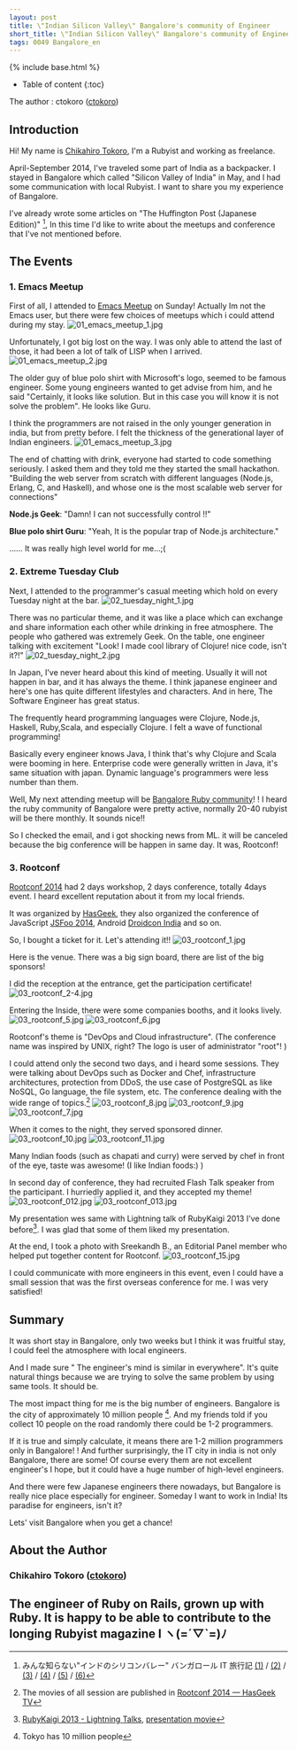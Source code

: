 ```yaml
---
layout: post
title: \"Indian Silicon Valley\" Bangalore's community of Engineer
short_title: \"Indian Silicon Valley\" Bangalore's community of Engineer
tags: 0049 Bangalore_en
---
```

{% include base.html %}


* Table of content
{:toc}


The author : ctokoro ([ctokoro](http://ctokoro.me/))

## Introduction

Hi! My name is [Chikahiro Tokoro](http://ctokoro.me/), I'm a Rubyist and working as freelance.

April-September 2014, I've traveled some part of India as a backpacker. I stayed in Bangalore which called "Silicon Valley of India" in May, and I had some communication with local Rubyist. I want to share you my experience of Bangalore.

I've already wrote some articles on "The Huffington Post (Japanese Edition)" [^1], In this time I'd like to write about the meetups and conference that I've not mentioned before.

## The Events

### 1. Emacs Meetup

First of all, I attended to  [Emacs Meetup](http://www.meetup.com/Bangalore-Emacs-Meetup/events/177115272/) on Sunday! Actually Im not the Emacs user, but there were few choices of meetups which i could attend during my stay.
![01_emacs_meetup_1.jpg]({{base}}{{site.baseurl}}/images/0049-Bangalore_en/01_emacs_meetup_1.jpg)

Unfortunately, I got big lost on the way. I was only able to attend the last of those,  it had been a lot of talk of LISP when I arrived.
![01_emacs_meetup_2.jpg]({{base}}{{site.baseurl}}/images/0049-Bangalore_en/01_emacs_meetup_2.jpg)

The older guy of blue polo shirt with Microsoft's logo, seemed to be famous engineer. Some young engineers wanted to get advise from him, and he said "Certainly, it looks like solution. But in this case you will know it is not solve the problem".  He looks like Guru.

I think the programmers are not raised in the only younger generation in india, but from pretty before. I felt the thickness of the generational layer of Indian engineers.
![01_emacs_meetup_3.jpg]({{base}}{{site.baseurl}}/images/0049-Bangalore_en/01_emacs_meetup_3.jpg)

The end of chatting with drink, everyone had started to code something seriously.  I asked them and they told me they started the small hackathon. "Building the web server from scratch with different languages (Node.js, Erlang, C, and Haskell), and whose one is the most scalable web server for connections"

__Node.js Geek__: "Damn! I can not successfully control !!"

__Blue polo shirt Guru__: "Yeah, It is the popular trap of Node.js architecture."

...... It was really high level world for me...;(

### 2. Extreme Tuesday Club

Next, I attended to the programmer's casual meeting which hold on every Tuesday night at the bar.
![02_tuesday_night_1.jpg]({{base}}{{site.baseurl}}/images/0049-Bangalore_en/02_tuesday_night_1.jpg)

There was no particular theme, and it was like a place which can exchange and share information each other while drinking in free atmosphere. The people who gathered was extremely Geek. On the table, one engineer talking with excitement "Look! I made cool library of Clojure! nice code, isn't it?!"
![02_tuesday_night_2.jpg]({{base}}{{site.baseurl}}/images/0049-Bangalore_en/02_tuesday_night_2.jpg)

In Japan, I've never heard about this kind of meeting. Usually it will not happen in bar, and it has always the theme.
I think japanese engineer and here's one has quite different lifestyles and characters. And in here, The Software Engineer has great status.

The frequently heard programming languages were Clojure, Node.js, Haskell, Ruby,Scala, and especially Clojure. I felt a wave of functional programming!

Basically every engineer knows Java, I think that's why Clojure and Scala were booming in here. Enterprise code were generally written in Java, it's same situation with japan. Dynamic language's programmers were less number than them.

Well, My next attending meetup will be [Bangalore Ruby community](http://www.meetup.com/Bangalore-Ruby-Users-Group/)! ! I heard the ruby community of Bangalore were pretty active, normally 20-40 rubyist will be there monthly. It sounds nice!!

So I checked the email, and i got shocking news from ML. it will be canceled because the big conference will be happen in same day. It was, Rootconf!

### 3. Rootconf

[Rootconf 2014](https://rootconf.in/2014/) had 2 days workshop, 2 days conference, totally 4days event. I heard excellent reputation about it from my local friends.

It was organized by [HasGeek](https://hasgeek.com/), they also organized the conference of JavaScript  [JSFoo 2014](https://jsfoo.in/2014/),  Android [Droidcon India](https://droidcon.in/2014/) and so on.

So, I bought a ticket for it. Let's attending it!!
![03_rootconf_1.jpg]({{base}}{{site.baseurl}}/images/0049-Bangalore_en/03_rootconf_1.jpg)

Here is the venue. There was a big sign board, there are list of the big sponsors!

I did the reception at the entrance, get the participation certificate!
![03_rootconf_2-4.jpg]({{base}}{{site.baseurl}}/images/0049-Bangalore_en/03_rootconf_2-4.jpg)

Entering the Inside, there were some companies booths, and it looks lively.
![03_rootconf_5.jpg]({{base}}{{site.baseurl}}/images/0049-Bangalore_en/03_rootconf_5.jpg)
![03_rootconf_6.jpg]({{base}}{{site.baseurl}}/images/0049-Bangalore_en/03_rootconf_6.jpg)

Rootconf's theme is "DevOps and Cloud infrastructure". (The conference name was inspired by UNIX, right? The logo is user of administrator "root"! )

I could attend only the second two days, and i heard some sessions. They were talking about DevOps such as Docker and Chef, infrastructure architectures, protection from DDoS, the use case of PostgreSQL as like NoSQL, Go language, the file system, etc.
The conference dealing with the wide range of topics.[^2]
![03_rootconf_8.jpg]({{base}}{{site.baseurl}}/images/0049-Bangalore_en/03_rootconf_8.jpg)
![03_rootconf_9.jpg]({{base}}{{site.baseurl}}/images/0049-Bangalore_en/03_rootconf_9.jpg)
![03_rootconf_7.jpg]({{base}}{{site.baseurl}}/images/0049-Bangalore_en/03_rootconf_7.jpg)

When it comes to the night, they served sponsored dinner.
![03_rootconf_10.jpg]({{base}}{{site.baseurl}}/images/0049-Bangalore_en/03_rootconf_10.jpg)
![03_rootconf_11.jpg]({{base}}{{site.baseurl}}/images/0049-Bangalore_en/03_rootconf_11.jpg)

Many Indian foods (such as chapati and curry) were served by chef in front of the eye, taste was awesome! (I like Indian foods:) )

In second day of conference, they had recruited  Flash Talk speaker from the participant. I hurriedly applied it, and they accepted my theme!
![03_rootconf_012.jpg]({{base}}{{site.baseurl}}/images/0049-Bangalore_en/03_rootconf_012.jpg)
![03_rootconf_013.jpg]({{base}}{{site.baseurl}}/images/0049-Bangalore_en/03_rootconf_013.jpg)

My presentation wes same with Lightning talk of RubyKaigi 2013 I've done before[^3]. I was glad that some of them liked my presentation.

At the end, I took a photo with Sreekandh B., an Editorial Panel member who helped put together content for Rootconf.
![03_rootconf_15.jpg]({{base}}{{site.baseurl}}/images/0049-Bangalore_en/03_rootconf_15.jpg)

I could communicate with more engineers in this event, even I could have a small session that was the first overseas conference for me. I was very satisfied!

## Summary

It was short stay in Bangalore, only two weeks but I think it was fruitful stay, I could feel the atmosphere with local engineers.

And I made sure " The engineer's mind is similar in everywhere". It's quite natural things because we are trying to solve the same problem by using same tools. It should be.

The most impact thing for me is the big number of engineers. Bangalore is the city of approximately 10 million people [^4]. And my friends told if you collect 10 people on the road randomly there could be 1-2 programmers.

If it is true and simply calculate, it means there are 1-2 million programmers only in Bangalore! ! And further surprisingly, the IT city in india is not only Bangalore, there are some! Of course every them are not excellent engineer's I hope, but it could have a huge number of high-level engineers.

And there were few Japanese engineers there nowadays, but Bangalore is really nice place especially for engineer. Someday I want to work in India! Its paradise for engineers, isn't it?

Lets' visit Bangalore when you get a chance!

## About the Author

### Chikahiro Tokoro ([ctokoro](http://ctokoro.me/))

The engineer of Ruby on Rails, grown up with Ruby. It is happy to be able to contribute to the longing Rubyist magazine I ヽ(=´▽`=)ﾉ
----

[^1]: みんな知らない"インドのシリコンバレー" バンガロール IT 旅行記 [(1)](http://www.huffingtonpost.jp/crowdworksworkstyle/bangalore_b_5595042.html) / [(2)](http://www.huffingtonpost.jp/crowdworksworkstyle/-2_4_b_5595353.html) / [(3)](http://www.huffingtonpost.jp/crowdworksworkstyle/bangalore_b_5609195.html) /  [(4)](http://www.huffingtonpost.jp/crowdworksworkstyle/bangalore_b_5616802.html) / [(5)](http://www.huffingtonpost.jp/crowdworksworkstyle/bangalore_b_5622782.html) /  [(6)](http://www.huffingtonpost.jp/crowdworksworkstyle/bangalore_b_5702254.html)
[^2]: The movies of all session are published in [Rootconf 2014 — HasGeek TV](https://hasgeek.tv/rootconf/2014)
[^3]: [RubyKaigi 2013 - Lightning Talks](http://rubykaigi.org/2013/lightning_talks#kibitan),  [presentation movie](https://www.youtube.com/watch?v=uN8F2wpnBnE)
[^4]: Tokyo has 10 million people 
